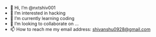 - 👋 Hi, I’m @nxtshiv001
- 👀 I’m interested in hacking 
- 🌱 I’m currently learning coding 
- 💞️ I’m looking to collaborate on ...
- 📫 How to reach me my email address: shivanshu0928@gmail.com

<!---
nxtshiv001/nxtshiv001 is a ✨ special ✨ repository because its `README.md` (this file) appears on your GitHub profile.
You can click the Preview link to take a look at your changes.
--->
